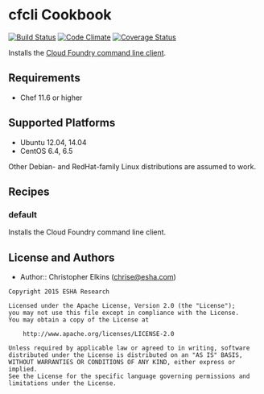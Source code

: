 cfcli Cookbook
==============
[![Build Status](https://travis-ci.org/esha/cfcli-cookbook.svg)](https://travis-ci.org/esha/cfcli-cookbook)
[![Code Climate](https://codeclimate.com/github/esha/cfcli-cookbook/badges/gpa.svg)](https://codeclimate.com/github/esha/cfcli-cookbook)
[![Coverage Status](https://coveralls.io/repos/esha/cfcli-cookbook/badge.svg)](https://coveralls.io/r/esha/cfcli-cookbook)

Installs the [Cloud Foundry command line client](https://github.com/cloudfoundry/cli).

Requirements
------------

* Chef 11.6 or higher

Supported Platforms
-------------------
* Ubuntu 12.04, 14.04
* CentOS 6.4, 6.5

Other Debian- and RedHat-family Linux distributions are assumed to work.

Recipes
-------

### default
Installs the Cloud Foundry command line client.

License and Authors
-------------------
- Author:: Christopher Elkins (<chrise@esha.com>)

```
Copyright 2015 ESHA Research

Licensed under the Apache License, Version 2.0 (the "License");
you may not use this file except in compliance with the License.
You may obtain a copy of the License at

    http://www.apache.org/licenses/LICENSE-2.0

Unless required by applicable law or agreed to in writing, software
distributed under the License is distributed on an "AS IS" BASIS,
WITHOUT WARRANTIES OR CONDITIONS OF ANY KIND, either express or implied.
See the License for the specific language governing permissions and
limitations under the License.
```

